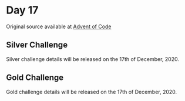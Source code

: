 # Day 17

Original source available at [Advent of Code](https://adventofcode.com/2020/day/17)

## Silver Challenge

Silver challenge details will be released on the 17th of December, 2020.

## Gold Challenge

Gold challenge details will be released on the 17th of December, 2020.


